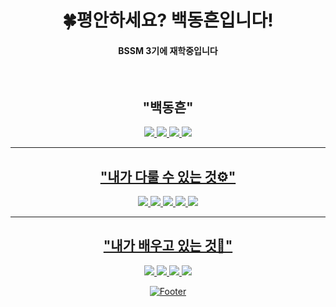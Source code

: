 <div align="center">
<h1><b>🍀평안하세요? 백동흔입니다!</b></h1>
<h4>BSSM 3기에 재학중입니다</h4>
<br>
<b><h2>"백동흔"</h2></b>
<a href = "https://beakdong.tistory.com/"><img src="https://img.shields.io/badge/tistory-000000?style=flat-square&logo=tistory&logoColor=white"/>
<a href = "https://www.notion.so/3351edaa8b02481ab35e3129cdfda35c?pvs=4(https://heavy-maraca-3ad.notion.site/3351edaa8b02481ab35e3129cdfda35c)"><img src="https://img.shields.io/badge/notion-000000?style=flat-square&logo=notion&logoColor=white"/>
<a href = "https://github.com/beakdongH"><img src="https://img.shields.io/badge/github-000000?style=flat-square&logo=github&logoColor=white"/>
<a href = "https://www.instagram.com/orn.lbh/"><img src="https://img.shields.io/badge/instagram-000000?style=flat-square&logo=instagram&logoColor=white"/>
<hr>
<b><h2>"내가 다룰 수 있는 것⚙️"</h2></b>
<img src="https://img.shields.io/badge/figma-F24E1E?style=flat-square&logo=figma&logoColor=white"/>
<img src="https://img.shields.io/badge/C-A8B9CC?style=flat-square&logo=C&logoColor=white"/>
<img src="https://img.shields.io/badge/HTML5-E34F26?style=flat-square&logo=HTML5&logoColor=white"/>
<img src="https://img.shields.io/badge/CSS3-1572B6?style=flat-square&logo=CSS3&logoColor=white"/>
<img src="https://img.shields.io/badge/python-3776AB?style=flat-square&logo=python&logoColor=white"/>
<hr>
<b><h2>"내가 배우고 있는 것📒"</h2></b>
<img src="https://img.shields.io/badge/javascript-F7DF1E?style=flat-square&logo=javascript&logoColor=white"/>
<img src="https://img.shields.io/badge/adobephotoshop-31A8FF?style=flat-square&logo=adobephotoshop&logoColor=white"/>
<img src="https://img.shields.io/badge/C++-00599C?style=flat-square&logo=cplusplus&logoColor=white"/>
<img src="https://img.shields.io/badge/php-777BB4?style=flat-square&logo=php&logoColor=white"/>

![Footer](https://capsule-render.vercel.app/api?type=waving&color=03C75A&height=100&section=footer)
</div>
